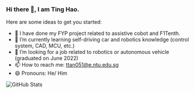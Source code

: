 ### Hi there 👋, I am Ting Hao.

Here are some ideas to get you started:

- 🔭 I have done my FYP project related to assistive cobot and F1Tenth.
- 🌱 I’m currently learning self-driving car and robotics knowledge (control system, CAD, MCU, etc.)
- 👯 I’m looking for a job related to robotics or autonomous vehicle (graduated on June 2022)
- 📫 How to reach me: ttan051@e.ntu.edu.sg
- 😄 Pronouns: He/ Him

![GitHub Stats](https://github-readme-stats.vercel.app/api?username=thtan0602&theme=radical)
